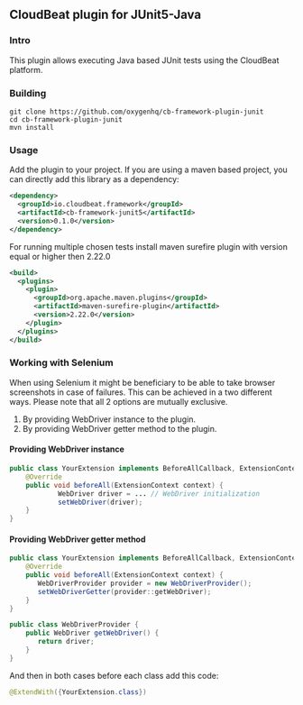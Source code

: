 ## CloudBeat plugin for JUnit5-Java

### Intro
This plugin allows executing Java based JUnit tests using the CloudBeat platform.

### Building
`git clone https://github.com/oxygenhq/cb-framework-plugin-junit`  
`cd cb-framework-plugin-junit`  
`mvn install`  

### Usage
Add the plugin to your project. If you are using a maven based project, you can directly add this library as a dependency:
```xml
<dependency>  
  <groupId>io.cloudbeat.framework</groupId>  
  <artifactId>cb-framework-junit5</artifactId>  
  <version>0.1.0</version>  
</dependency>
```
For running multiple chosen tests install maven surefire plugin with version equal or higher then 2.22.0
```xml
<build>
  <plugins>
    <plugin>
      <groupId>org.apache.maven.plugins</groupId>
      <artifactId>maven-surefire-plugin</artifactId>
      <version>2.22.0</version>
    </plugin>
  </plugins>
</build>
``` 

### Working with Selenium

When using Selenium it might be beneficiary to be able to take browser screenshots in case of failures.
This can be achieved in a two different ways. Please note that all 2 options are mutually exclusive.

1. By providing WebDriver instance to the plugin.
2. By providing WebDriver getter method to the plugin.

#### Providing WebDriver instance
```java
public class YourExtension implements BeforeAllCallback, ExtensionContext.Store.CloseableResource, JUnitRunner {
    @Override
    public void beforeAll(ExtensionContext context) {
            WebDriver driver = ... // WebDriver initialization
            setWebDriver(driver);
    }
}
```

#### Providing WebDriver getter method
```java
public class YourExtension implements BeforeAllCallback, ExtensionContext.Store.CloseableResource, JUnitRunner {
    @Override
    public void beforeAll(ExtensionContext context) {
       WebDriverProvider provider = new WebDriverProvider();
       setWebDriverGetter(provider::getWebDriver);
    }
}

public class WebDriverProvider {
    public WebDriver getWebDriver() {
       return driver;
    }
}
```

And then in both cases before each class add this code:
```java
@ExtendWith({YourExtension.class})
```
